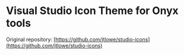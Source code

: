 # Visual Studio Icon Theme for Onyx tools

Original repository: [https://github.com/jtlowe/studio-icons](https://github.com/jtlowe/studio-icons)